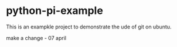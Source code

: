 # python-pi-example
This is an exampkle project to demonstrate the ude of git on ubuntu.

make a change - 07 april

